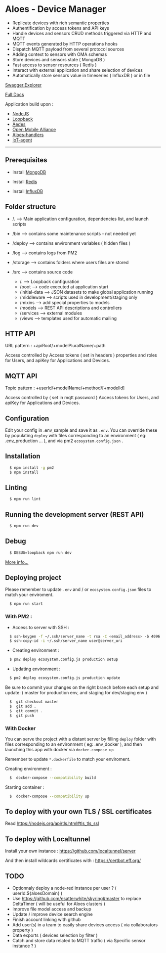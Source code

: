 # Aloes - Device Manager

- Replicate devices with rich semantic properties
- Authentification by access tokens and API keys
- Handle devices and sensors CRUD methods triggered via HTTP and MQTT
- MQTT events generated by HTTP operations hooks
- Dispatch MQTT payload from several protocol sources
- Adding context to sensors with OMA schemas
- Store devices and sensors state ( MongoDB )
- Fast access to sensor resources ( Redis )
- Interact with external application and share selection of devices
- Automatically store sensors value in timeseries ( InfluxDB ) or in file

[Swagger Explorer](https://supervisor.aloes.io/explorer)

[Full Docs](https://aloes.frama.io/device-manager/)

Application build upon :

- [NodeJS](https://nodejs.org/en/)
- [Loopback](https://loopback.io/doc/en/lb3/)
- [Aedes](https://github.com/mcollina/aedes)
- [Open Mobile Alliance](http://www.openmobilealliance.org/wp/OMNA/LwM2M/LwM2MRegistry.html)
- [Aloes-handlers](https://www.npmjs.com/package/aloes-handlers)
- [IoT-agent](https://www.npmjs.com/package/iot-agent)

---

## Prerequisites

- Install [MongoDB](https://www.mongodb.com/)

- Install [Redis](https://redis.io/)

- Install [InfluxDB](https://www.influxdata.com/)

## Folder structure

- /. --> Main application configuration, dependencies list, and launch scripts

- /bin --> contains some maintenance scripts - not needed yet

- /deploy --> contains environment variables ( hidden files )

- /log --> contains logs from PM2

- /storage --> contains folders where users files are stored

- /src --> contains source code
  - /. --> Loopback configuration
  - /boot --> code executed at application start
  - /initial-data --> JSON datasets to make global application running
  - /middleware --> scripts used in development/staging only
  - /mixins --> add special properties to models
  - /models --> REST API descriptions and controllers
  - /services --> external modules
  - /views --> templates used for automatic mailing

## HTTP API

URL pattern : +apiRoot/+modelPluralName/+path

Access controlled by Access tokens ( set in headers ) properties and roles for Users, and apiKey for Applications and Devices.

## MQTT API

Topic pattern : +userId/+modelName/+method/[+modelId]

Access controlled by ( set in mqtt password )  Access tokens for Users, and apiKey for Applications and Devices.

## Configuration

Edit your config in .env_sample and save it as `.env`.
You can override these by populating `deploy` with files corresponding to an environment ( eg: .env_production ... ), and via pm2 `ecosystem.config.json` .

## Installation

```bash
  $ npm install -g pm2
  $ npm install
```

## Linting

```bash
  $ npm run lint
```

## Running the development server (REST API)

```bash
  $ npm run dev
```

## Debug

```bash
  $ DEBUG=loopback npm run dev
```

[More info...](https://loopback.io/doc/en/lb3/Setting-debug-strings.html)

## Deploying project

Please remember to update `.env` and / or `ecosystem.config.json` files to match your enviroment.

```bash
  $ npm run start
```

### With PM2 :

- Access to server with SSH :

```bash
  $ ssh-keygen -f ~/.ssh/server_name -t rsa -C <email_address> -b 4096
  $ ssh-copy-id -i ~/.ssh/server_name user@server_uri
```

- Creating environment :

```bash
  $ pm2 deploy ecosystem.config.js production setup
```

- Updating environment :

```bash
  $ pm2 deploy ecosystem.config.js production update
```

Be sure to commit your changes on the right branch before each setup and update: ( master for production env, and staging for dev/staging env )

```bash
  $  git checkout master
  $  git add .
  $  git commit .
  $  git push
```

### With Docker

You can serve the project with a distant server by filling `deploy` folder with files corresponding to an environment ( eg: .env_docker ), and then launching this app with docker via `docker-compose up`

Remember to update `*.dockerfile` to match your enviroment.

Creating environment :

```bash
  $  docker-compose --compatibility build
```

Starting container :

```bash
  $  docker-compose --compatibility up
```

## To deploy with your own TLS / SSL certificates

Read https://nodejs.org/api/tls.html#tls_tls_ssl

## To deploy with Localtunnel

Install your own instance : https://github.com/localtunnel/server

And then install wildcards certificates with : https://certbot.eff.org/

## TODO

- Optionnaly deploy a node-red instance per user ? (  userId.${aloesDomain} )
- Use https://github.com/esatterwhite/skyring#master to replace DeltaTimer ( will be useful for Aloes clusters )
- Improve file model access and backup
- Update / improve device search engine
- Finish account linking with github
- Add user(s) in a team to easily share devices access ( via collaborators property )
- Data exports ( devices selection by filter )
- Catch and store data related to MQTT traffic ( via Specific sensor instance ? )
